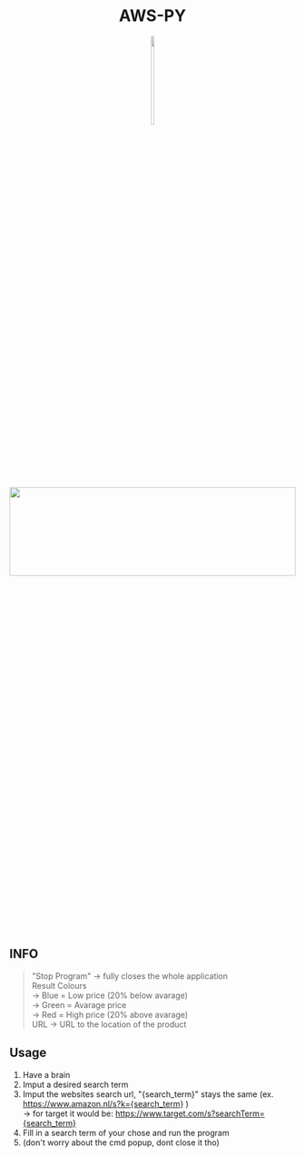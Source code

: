 <h1 align="center">AWS-PY</h1><p align="center"><img src="https://github.com/frozesentic/AWS-PY/assets/99868523/d562a4e8-2507-4c5e-a7ac-9e136bc7ae15)" width=10% height=20%>


<p align="center"><img src="https://github.com/frozesentic/AWS-PY/assets/99868523/6b25f9a8-abfa-4974-8789-840e53ef6723)" width=100% height=20%>

## INFO
> "Stop Program" -> fully closes the whole application \
> Result Colours \
       -> Blue = Low price (20% below avarage) \
       -> Green = Avarage price \
       -> Red = High price (20% above avarage) \
> URL -> URL to the location of the product 

## Usage
1. Have a brain
2. Imput a desired search term 
3. Imput the websites search url, "{search_term}" stays the same (ex. https://www.amazon.nl/s?k={search_term} )\
-> for target it would be: https://www.target.com/s?searchTerm={search_term}
6. Fill in a search term of your chose and run the program
7. (don't worry about the cmd popup, dont close it tho)
